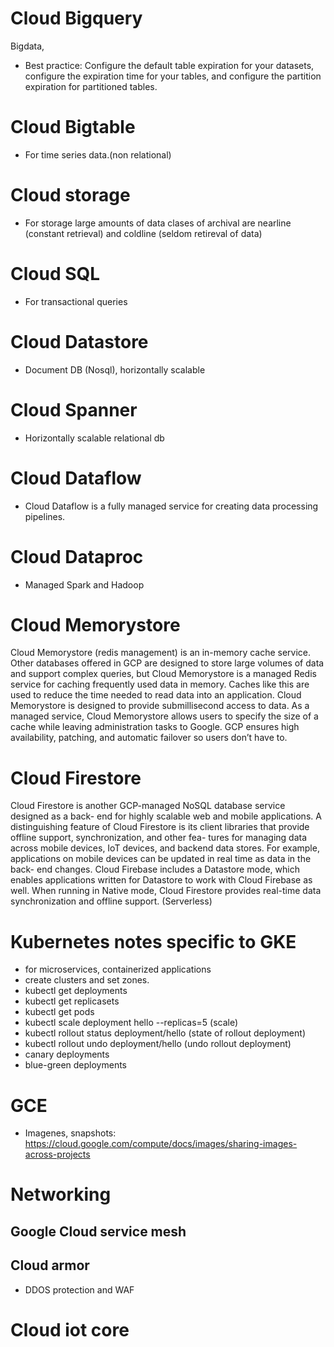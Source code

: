 # Cloud Bigquery

Bigdata, 

* Best practice: Configure the default table expiration for your datasets, configure the expiration time for your tables, and configure the partition expiration for partitioned tables.

# Cloud Bigtable

* For time series data.(non relational) 

# Cloud storage

* For storage large amounts of data clases of archival are nearline (constant retrieval) and coldline (seldom retireval of data)

# Cloud SQL

* For transactional queries

# Cloud Datastore

* Document DB (Nosql), horizontally scalable

# Cloud Spanner 

* Horizontally scalable relational db

# Cloud Dataflow

* Cloud Dataflow is a fully managed service for creating data processing pipelines. 

# Cloud Dataproc 

* Managed Spark and Hadoop


# Cloud Memorystore

Cloud Memorystore (redis management) is an in-memory cache service. Other databases offered in GCP
are designed to store large volumes of data and support complex queries, but Cloud
Memorystore is a managed Redis service for caching frequently used data in memory.
Caches like this are used to reduce the time needed to read data into an application. Cloud
Memorystore is designed to provide submillisecond access to data.
As a managed service, Cloud Memorystore allows users to specify the size of a cache
while leaving administration tasks to Google. GCP ensures high availability, patching, and
automatic failover so users don’t have to.

# Cloud Firestore
Cloud Firestore is another GCP-managed NoSQL database service designed as a back-
end for highly scalable web and mobile applications. A distinguishing feature of Cloud
Firestore is its client libraries that provide offline support, synchronization, and other fea-
tures for managing data across mobile devices, IoT devices, and backend data stores. For
example, applications on mobile devices can be updated in real time as data in the back-
end changes.
Cloud Firebase includes a Datastore mode, which enables applications written for
Datastore to work with Cloud Firebase as well. When running in Native mode, Cloud
Firestore provides real-time data synchronization and offline support. (Serverless) 

# Kubernetes notes specific to GKE 

* for microservices, containerized applications
* create clusters and set zones. 
* kubectl get deployments
* kubectl get replicasets
* kubectl get pods
* kubectl scale deployment hello --replicas=5 (scale)
* kubectl rollout status deployment/hello (state of rollout deployment) 
* kubectl rollout undo deployment/hello (undo rollout deployment)
* canary deployments
* blue-green deployments

# GCE

* Imagenes, snapshots: https://cloud.google.com/compute/docs/images/sharing-images-across-projects
 
 # Networking
 
 ## Google Cloud service mesh 
 ## Cloud armor 
 * DDOS protection and WAF 
 ## 
 
 # Cloud iot core 
 
 


